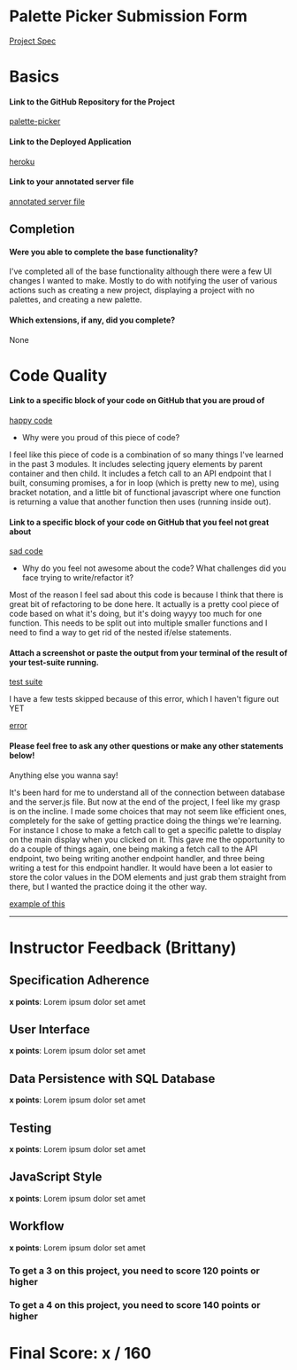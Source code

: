 # Palette Picker Submission Form

[Project Spec](http://frontend.turing.io/projects/palette-picker.html)

# Basics

#### Link to the GitHub Repository for the Project
[palette-picker](https://github.com/davidbecker6081/PalettePicker)

#### Link to the Deployed Application
[heroku](https://david-palette-picker.herokuapp.com/)

#### Link to your annotated server file
[annotated server file](https://github.com/davidbecker6081/PalettePicker/blob/add-comments-server/server.js)

## Completion

#### Were you able to complete the base functionality?

I've completed all of the base functionality although there were a few UI changes I wanted to make. Mostly to do with notifying the user of various actions such as creating a new project, displaying a project with no palettes, and creating a new palette.

#### Which extensions, if any, did you complete?

None

# Code Quality

#### Link to a specific block of your code on GitHub that you are proud of
[happy code](https://github.com/davidbecker6081/PalettePicker/blob/master/public/js/scripts.js#L196-L214)

* Why were you proud of this piece of code?

I feel like this piece of code is a combination of so many things I've learned in the past 3 modules. It includes selecting jquery elements by parent container and then child. It includes a fetch call to an API endpoint that I built, consuming promises, a for in loop (which is pretty new to me), using bracket notation, and a little bit of functional javascript where one function is returning a value that another function then uses (running inside out).

#### Link to a specific block of your code on GitHub that you feel not great about
[sad code](https://github.com/davidbecker6081/PalettePicker/blob/master/public/js/scripts.js#L122-L141)

* Why do you feel not awesome about the code? What challenges did you face trying to write/refactor it?

Most of the reason I feel sad about this code is because I think that there is great bit of refactoring to be done here. It actually is a pretty cool piece of code based on what it's doing, but it's doing wayyy too much for one function. This needs to be split out into multiple smaller functions and I need to find a way to get rid of the nested if/else statements. 

#### Attach a screenshot or paste the output from your terminal of the result of your test-suite running.

[test suite](https://i.imgur.com/qE65GR6.png)

I have a few tests skipped because of this error, which I haven't figure out YET

[error](https://i.imgur.com/whpibuK.png)

#### Please feel free to ask any other questions or make any other statements below!

Anything else you wanna say!

It's been hard for me to understand all of the connection between database and the server.js file. But now at the end of the project, I feel like my grasp is on the incline. I made some choices that may not seem like efficient ones, completely for the sake of getting practice doing the things we're learning. For instance I chose to make a fetch call to get a specific palette to display on the main display when you clicked on it. This gave me the opportunity to do a couple of things again, one being making a fetch call to the API endpoint, two being writing another endpoint handler, and three being writing a test for this endpoint handler. It would have been a lot easier to store the color values in the DOM elements and just grab them straight from there, but I wanted the practice doing it the other way. 

[example of this](https://github.com/davidbecker6081/PalettePicker/blob/master/public/js/scripts.js#L196-L214)

-----


# Instructor Feedback (Brittany)

## Specification Adherence

**x points**: Lorem ipsum dolor set amet

## User Interface

**x points**: Lorem ipsum dolor set amet

## Data Persistence with SQL Database

**x points**: Lorem ipsum dolor set amet

## Testing

**x points**: Lorem ipsum dolor set amet

## JavaScript Style

**x points**: Lorem ipsum dolor set amet

## Workflow

**x points**: Lorem ipsum dolor set amet


### To get a 3 on this project, you need to score 120 points or higher
### To get a 4 on this project, you need to score 140 points or higher

# Final Score: x / 160
